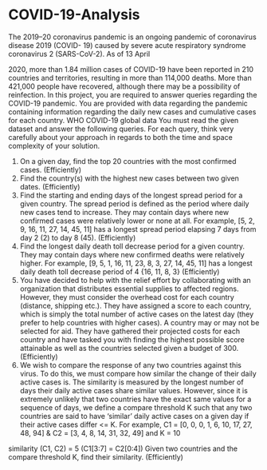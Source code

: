 # COVID-19-Analysis
The 2019–20 coronavirus pandemic is an ongoing pandemic of coronavirus disease 2019 (COVID-
19) caused by severe acute respiratory syndrome coronavirus 2 (SARS-CoV-2). As of 13 April

2020, more than 1.84 million cases of COVID-19 have been reported in 210 countries and territories,
resulting in more than 114,000 deaths. More than 421,000 people have recovered, although there
may be a possibility of reinfection.
In this project, you are required to answer queries regarding the COVID-19 pandemic. You are
provided with data regarding the pandemic containing information regarding the daily new cases
and cumulative cases for each country.
WHO COVID-19 global data
You must read the given dataset and answer the following queries. For each query, think very
carefully about your approach in regards to both the time and space complexity of your solution.
1) On a given day, find the top 20 countries with the most confirmed cases. (Efficiently)
2) Find the country(s) with the highest new cases between two given dates. (Efficiently)
3) Find the starting and ending days of the longest spread period for a given country. The spread
period is defined as the period where daily new cases tend to increase. They may contain days
where new confirmed cases were relatively lower or none at all.
For example, [5, 2, 9, 16, 11, 27, 14, 45, 11] has a longest spread period elapsing 7 days from
day 2 (2) to day 8 (45). (Efficiently)
4) Find the longest daily death toll decrease period for a given country. They may contain days
where new confirmed deaths were relatively higher.
For example, [9, 5, 1, 16, 11, 23, 8, 3, 27, 14, 45, 11] has a longest daily death toll decrease
period of 4 {16, 11, 8, 3} (Efficiently)
5) You have decided to help with the relief effort by collaborating with an organization that
distributes essential supplies to affected regions. However, they must consider the overhead
cost for each country (distance, shipping etc.). They have assigned a score to each country,
which is simply the total number of active cases on the latest day (they prefer to help
countries with higher cases). A country may or may not be selected for aid. They have
gathered their projected costs for each country and have tasked you with finding the highest
possible score attainable as well as the countries selected given a budget of 300. (Efficiently)
6) We wish to compare the response of any two countries against this virus. To do this, we must
compare how similar the change of their daily active cases is. The similarity is measured by
the longest number of days their daily active cases share similar values. However, since it is
extremely unlikely that two countries have the exact same values for a sequence of days, we
define a compare threshold K such that any two countries are said to have ‘similar’ daily
active cases on a given day if their active cases differ <= K.
For example, C1 = [0, 0, 0, 1, 6, 10, 17, 27, 48, 94] & C2 = [3, 4, 8, 14, 31, 32, 49] and K = 10

similarity (C1, C2) = 5 (C1[3:7] = C2[0:4])
Given two countries and the compare threshold K, find their similarity. (Efficiently)

